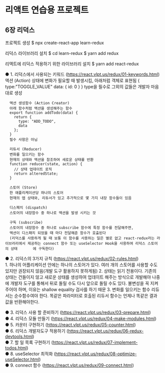 # 리액트 연습용 프로젝트

## 6장 리덕스

프로젝트 생성
$ npx create-react-app learn-redux

리덕스 라이브러리 설치
$ cd learn-redux
$ yarn add redux

리액트에 리덕스 적용하기 위한 라이브러리 설치
$ yarn add react-redux


  ● 1. 리덕스에서 사용되는 키워드 (https://react.vlpt.us/redux/01-keywords.html)  
      액션 (Action)
      상태에 변화가 필요할 때 발생시킴, 아래처럼 객체로 표현됨
      {
        type:"TOGGLE_VALUE"
        data: {
          id: 0
        }
      }
      type을 필수로 그외의 값들은 개발자 마음대로 생성

      액션 생성함수 (Action Creator)
      아래 함수처럼 액션을 생성해주는 함수
      export function addTodo(data) {
        return {
          type: "ADD_TODO",
          data
        };
      }
      필수 사항은 아님

      리듀서 (Reducer)
      변화를 일으키는 함수
      현재의 상태와 액션을 참조하여 새로운 상태를 반환
      function reducer(state, action) {
        // 상태 업데이트 로직
        return alteredState;
      }

      스토어 (Store)
      한 애플리케이션당 하나의 스토어
      현재의 앱 상태와, 리듀서가 있고 추가적으로 몇 가지 내장 함수들이 있음

      디스패치 (dispatch)
      스토어의 내장함수 중 하나로 액션을 발생 시키는 것

      구독 (subscribe)
      스토어의 내장함수 중 하나로 subscribe 함수에 특정 함수를 전달해주면, 
      액션이 디스패치 되었을 때 마다 전달해준 함수가 호출된다
      (리덕스를 사용하게 될 때 보통 이 함수를 사용하는 일은 별로 없고 react-redux라는 라이브러리에서 제공하는 connect 함수 또는 useSelector Hook을 사용하여 리덕스 스토어의 상태       에 구독한다)
      
  ● 2. 리덕스의 3가지 규칙 (https://react.vlpt.us/redux/02-rules.html)  
      1. 하나의 어플리케이션 안에는 하나의 스토어가 있다.
        여러 개의 스토어를 사용할 수도 있지만 권장되지 않음(개발 도구 활용하지 못하게됨)
      2. 상태는 읽기 전용이다.
        기존의 상태는 건들이지 않고 새로운 상태를 생성하여 업데이트 해주는 방식으로 개발해야
        나중에 개발자 도구를 통해서 뒤로 돌릴 수도 다시 앞으로 돌릴 수도 있다.
        불변성을 꼭 지켜주어야 하며, 이유는 shallow equality 검사를 하기 때문
      3. 변화를 일으키는 함수 리듀서는 순수함수여야 한다.
        똑같은 파라미터로 호출된 리듀서 함수는 언제나 똑같은 결과 값을 반환해야한다.

  ● 3. 리덕스 사용 할 준비하기 (https://react.vlpt.us/redux/03-prepare.html)  
  ● 4. 리덕스 모듈 만들기 (https://react.vlpt.us/redux/04-make-modules.html)  
  ● 5. 카운터 구현하기 (https://react.vlpt.us/redux/05-counter.html)  
  ● 6. 리덕스 개발자도구 적용하기 (https://react.vlpt.us/redux/06-redux-devtools.html)  
  ● 7. 할 일 목록 구현하기 (https://react.vlpt.us/redux/07-implement-todos.html)  
  ● 8. useSelector 최적화 (https://react.vlpt.us/redux/08-optimize-useSelector.html)  
  ● 9. connect 함수 (https://react.vlpt.us/redux/09-connect.html)  

